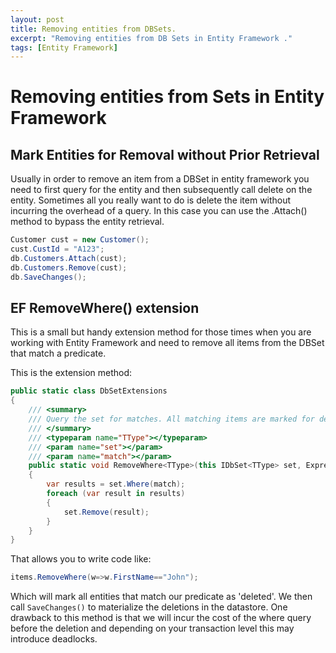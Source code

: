 ```yaml
---
layout: post
title: Removing entities from DBSets.
excerpt: "Removing entities from DB Sets in Entity Framework ."
tags: [Entity Framework]
---
```


# Removing entities from Sets in Entity Framework

## Mark Entities for Removal without Prior Retrieval

Usually in order to remove an item from a DBSet in entity framework you need to first query for the entity and then subsequently call delete on the entity. Sometimes all you really want to do is delete the item without incurring the overhead of a query. In this case you can use the .Attach() method to bypass the entity retrieval.

```c#
Customer cust = new Customer();
cust.CustId = "A123";
db.Customers.Attach(cust);
db.Customers.Remove(cust);
db.SaveChanges();
```

## EF RemoveWhere() extension

This is a small but handy extension method for those times when you are working with Entity Framework and need to remove all items from the DBSet that match a predicate.

This is the extension method:

```c#
public static class DbSetExtensions
{
    /// <summary>
    /// Query the set for matches. All matching items are marked for deletion.
    /// </summary>
    /// <typeparam name="TType"></typeparam>
    /// <param name="set"></param>
    /// <param name="match"></param>
    public static void RemoveWhere<TType>(this IDbSet<TType> set, Expression<Func<TType, bool>> match) where TType : class
    {
        var results = set.Where(match);
        foreach (var result in results)
        {
            set.Remove(result);
        }
    }
}
```

That allows you to write code like:

```c#
items.RemoveWhere(w=>w.FirstName=="John");
```

Which will mark all entities that match our predicate as 'deleted'. We then call ```SaveChanges()``` to materialize the deletions in the datastore. One drawback to this method is that we will incur the cost of the where query before the deletion and depending on your transaction level this may introduce deadlocks.
